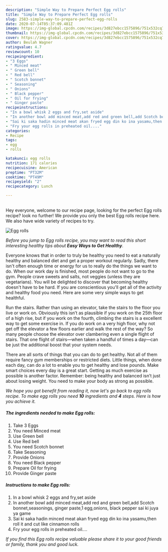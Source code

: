 ```yaml
---
description: "Simple Way to Prepare Perfect Egg rolls"
title: "Simple Way to Prepare Perfect Egg rolls"
slug: 2583-simple-way-to-prepare-perfect-egg-rolls
date: 2020-07-14T05:37:09.481Z
image: https://img-global.cpcdn.com/recipes/3d827ebcc1575896/751x532cq70/egg-rolls-recipe-main-photo.jpg
thumbnail: https://img-global.cpcdn.com/recipes/3d827ebcc1575896/751x532cq70/egg-rolls-recipe-main-photo.jpg
cover: https://img-global.cpcdn.com/recipes/3d827ebcc1575896/751x532cq70/egg-rolls-recipe-main-photo.jpg
author: Beulah Wagner
ratingvalue: 4.7
reviewcount: 10
recipeingredient:
- "3 Eggs"
- " Minced meat"
- " Green bell"
- " Red bell"
- " Scotch bonnet"
- " Seasoning"
- " Onions"
- " Black pepper"
- " Oil for frying"
- " Ginger paste"
recipeinstructions:
- "In a bowl whisk 2 eggs and fry,set aside"
- "In another bowl add minced meat,add red and green bell,add Scotch bonnet,seasonings, ginger paste,1 egg,onions, black pepper sai ki juya ya game"
- "Sai ki saka hadin minced meat akan fryed egg din ko ina yasamu,then roll it and cut like cinnamon rolls"
- "Fry your egg rolls in preheated oil...."
categories:
- Recipe
tags:
- egg
- rolls

katakunci: egg rolls 
nutrition: 171 calories
recipecuisine: American
preptime: "PT32M"
cooktime: "PT49M"
recipeyield: "2"
recipecategory: Lunch

---
```

<br>
Hey everyone, welcome to our recipe page, looking for the perfect Egg rolls recipe? look no further! We provide you only the best Egg rolls recipe here. We also have wide variety of recipes to try.
<br>


![Egg rolls](https://img-global.cpcdn.com/recipes/3d827ebcc1575896/751x532cq70/egg-rolls-recipe-main-photo.jpg)

<i>Before you jump to Egg rolls recipe, you may want to read this short interesting healthy tips about <strong>Easy Ways to Get Healthy</strong>.</i>

Everyone knows that in order to truly be healthy you need to eat a naturally healthy and balanced diet and get a proper workout regularly. Sadly, there isn't often enough time or energy for us to really do the things we want to do. When our work day is finished, most people do not want to go to the gym. People crave sweets and salts, not veggies (unless they are vegetarians). You will be delighted to discover that becoming healthy doesn't have to be hard. If you are conscientious you'll get all of the activity and healthy food you need. Here are some very simple ways to get healthful.

Run the stairs. Rather than using an elevator, take the stairs to the floor you live or work on. Obviously this isn’t as plausible if you work on the 25th floor of a high rise, but if you work on the fourth, climbing the stairs is a excellent way to get some exercise in. If you do work on a very high floor, why not get off the elevator a few floors earlier and walk the rest of the way? So many people choose the elevator over clambering even a single flight of stairs. That one flight of stairs—when taken a handful of times a day—can be just the additional boost that your system needs. 

There are all sorts of things that you can do to get healthy. Not all of them require fancy gym memberships or restricted diets. Little things, when done each day, can do a lot to enable you to get healthy and lose pounds. Make smart choices every day is a great start. Getting as much exercise as possible is another factor. Remember: being healthy and balanced isn’t just about losing weight. You need to make your body as strong as possible. 


<i>We hope you got benefit from reading it, now let's go back to egg rolls recipe. To make egg rolls you need <strong>10</strong> ingredients and <strong>4</strong> steps. Here is how you achieve it.
</i>

##### The ingredients needed to make Egg rolls:

1. Take 3 Eggs
1. You need  Minced meat
1. Use  Green bell
1. Use  Red bell
1. You need  Scotch bonnet
1. Take  Seasoning
1. Provide  Onions
1. You need  Black pepper
1. Prepare  Oil for frying
1. Provide  Ginger paste


##### Instructions to make Egg rolls:

1. In a bowl whisk 2 eggs and fry,set aside
1. In another bowl add minced meat,add red and green bell,add Scotch bonnet,seasonings, ginger paste,1 egg,onions, black pepper sai ki juya ya game
1. Sai ki saka hadin minced meat akan fryed egg din ko ina yasamu,then roll it and cut like cinnamon rolls
1. Fry your egg rolls in preheated oil....


<i>If you find this Egg rolls recipe valuable please share it to your good friends or family, thank you and good luck.</i>
